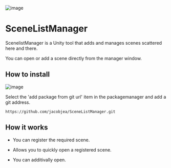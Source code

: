 ![image](https://github.com/jacobjea/SceneListManager/assets/89589209/1193e1f6-426a-41d0-af3c-758b6bc60f12)


# SceneListManager

ScenelistManager is a Unity tool that adds and manages scenes scattered here and there.<br>

You can open or add a scene directly from the manager window.

## How to install

![image](https://github.com/jacobjea/SceneListManager/assets/89589209/05a109aa-545e-4da1-9f67-8eb1d3cc6bbb)

Select the 'add package from git url' item in the packagemanager and add a git address.

```
https://github.com/jacobjea/SceneListManager.git
```
## How it works

* You can register the required scene.

* Allows you to quickly open a registered scene.
 
* You can additivally open.





